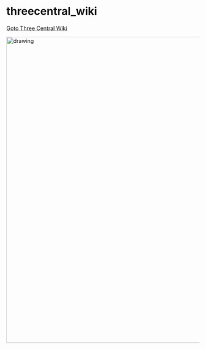 # threecentral_wiki
[Goto Three Central Wiki](https://github.com/endang-ismaya/threecentral_wiki/wiki)

<img src="https://user-images.githubusercontent.com/42441496/219390810-d2215253-05f2-4f17-adeb-dbbe32a503d0.png" alt="drawing" width="800"/>
